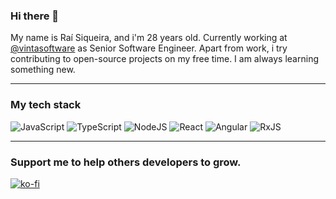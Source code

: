 ### Hi there 👋

My name is Raí Siqueira, and i'm 28 years old. Currently working at [@vintasoftware](https://github.com/vintasoftware) as Senior Software Engineer. Apart from work, i try contributing to open-source projects on my free time. I am always learning something new.

---

### My tech stack

![JavaScript](https://img.shields.io/badge/-JavaScript-F7DF1E?logo=javascript&logoColor=white&style=flat) ![TypeScript](https://img.shields.io/badge/-TypeScript-3178C6?logo=typescript&logoColor=white&style=flat) ![NodeJS](https://img.shields.io/badge/-NodeJS-339933?logo=node.js&logoColor=white&style=flat) ![React](https://img.shields.io/badge/-ReactJs-61DAFB?logo=react&logoColor=white&style=flat) ![Angular](https://img.shields.io/badge/-Angular-DD0031?logo=angular&style=flat) ![RxJS](https://img.shields.io/badge/-RxJS-B7178C?logo=reactivex&style=flat)

---

### Support me to help others developers to grow.

[![ko-fi](https://ko-fi.com/img/githubbutton_sm.svg)](https://ko-fi.com/F1F81O05R)
